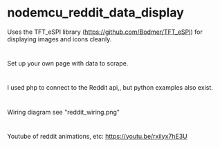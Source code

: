 # nodemcu_reddit_data_display
Uses the TFT_eSPI library (https://github.com/Bodmer/TFT_eSPI) for displaying images and icons cleanly.
# 
Set up your own page with data to scrape. 
# 
I used php to connect to the Reddit api,, but python examples also exist.
#
Wiring diagram see "reddit_wiring.png"
#
Youtube of reddit animations, etc: https://youtu.be/rxilyx7hE3U
